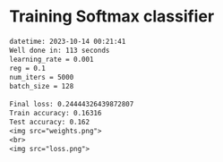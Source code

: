 # Training Softmax classifier
    datetime: 2023-10-14 00:21:41
    Well done in: 113 seconds
    learning_rate = 0.001
    reg = 0.1
    num_iters = 5000
    batch_size = 128

    Final loss: 0.24444326439872807
    Train accuracy: 0.16316   
    Test accuracy: 0.162  
    <img src="weights.png">
    <br>
    <img src="loss.png">
    